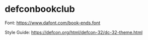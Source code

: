 # defconbookclub

Font: https://www.dafont.com/book-ends.font

Style Guide: https://defcon.org/html/defcon-32/dc-32-theme.html